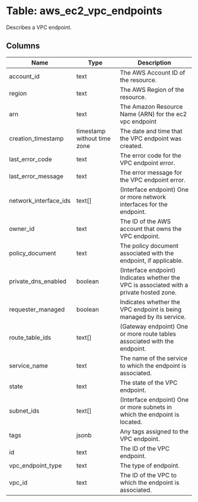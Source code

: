 
# Table: aws_ec2_vpc_endpoints
Describes a VPC endpoint.
## Columns
| Name        | Type           | Description  |
| ------------- | ------------- | -----  |
|account_id|text|The AWS Account ID of the resource.|
|region|text|The AWS Region of the resource.|
|arn|text|The Amazon Resource Name (ARN) for the ec2 vpc endpoint|
|creation_timestamp|timestamp without time zone|The date and time that the VPC endpoint was created.|
|last_error_code|text|The error code for the VPC endpoint error.|
|last_error_message|text|The error message for the VPC endpoint error.|
|network_interface_ids|text[]|(Interface endpoint) One or more network interfaces for the endpoint.|
|owner_id|text|The ID of the AWS account that owns the VPC endpoint.|
|policy_document|text|The policy document associated with the endpoint, if applicable.|
|private_dns_enabled|boolean|(Interface endpoint) Indicates whether the VPC is associated with a private hosted zone.|
|requester_managed|boolean|Indicates whether the VPC endpoint is being managed by its service.|
|route_table_ids|text[]|(Gateway endpoint) One or more route tables associated with the endpoint.|
|service_name|text|The name of the service to which the endpoint is associated.|
|state|text|The state of the VPC endpoint.|
|subnet_ids|text[]|(Interface endpoint) One or more subnets in which the endpoint is located.|
|tags|jsonb|Any tags assigned to the VPC endpoint.|
|id|text|The ID of the VPC endpoint.|
|vpc_endpoint_type|text|The type of endpoint.|
|vpc_id|text|The ID of the VPC to which the endpoint is associated.|
